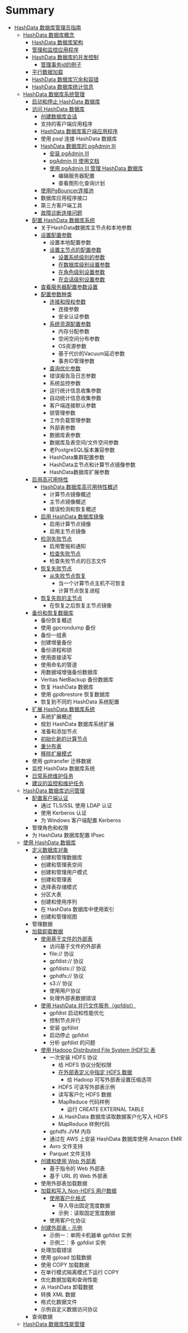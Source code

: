# Summary

* [HashData 数据库管理员指南](README.md)
  * [HashData 数据库概念](hashdata-shu-ju-ku-gai-nian.md)
    * [HashData 数据库架构](hashdata-shu-ju-ku-gai-nian/guan-yu-hashdata-jia-gou.md)
    * [管理和监控应用程序](hashdata-shu-ju-ku-gai-nian/guan-yu-guan-li-he-jian-shi-gong-ju.md)
    * [HashData 数据库的并发控制](hashdata-shu-ju-ku-gai-nian/hashdata-shu-ju-ku-de-bing-fa-kong-zhi.md)
      * [管理事务id的例子](hashdata-shu-ju-ku-gai-nian/hashdata-shu-ju-ku-de-bing-fa-kong-zhi/guan-li-shi-wu-id-de-li-zi.md)
    * [平行数据加载](hashdata-shu-ju-ku-gai-nian/guan-yu-ping-xing-shu-ju-jia-zai.md)
    * [HashData 数据库冗余和容错](hashdata-shu-ju-ku-gai-nian/hashdata-shu-ju-ku-zhong-rong-yu-he-gu-zhang-zhuan-yi.md)
    * [HashData 数据库统计信息](hashdata-shu-ju-ku-gai-nian/hashdata-shu-ju-ku-zhong-guan-yu-shu-ju-ku-tong-ji-shu-ju.md)
  * [HashData 数据库系统管理](hashdata-xi-tong-guan-li.md)
    * [启动和停止 HashData 数据库](hashdata-xi-tong-guan-li/qi-dong-he-ting-zhi-hashdata-shu-ju-ku.md)
    * [访问 HashData 数据库](hashdata-xi-tong-guan-li/fang-wen-shu-ju-ku.md)
      * [创建数据库会话](hashdata-xi-tong-guan-li/fang-wen-shu-ju-ku/jian-li-yi-ge-shu-ju-ku-hui-hua.md)
      * 支持的客户端应用程序
      * [HashData 数据库客户端应用程序](hashdata-xi-tong-guan-li/fang-wen-shu-ju-ku/hashdatashu-ju-ku-ke-hu-duan-ying-yong-cheng-xu.md)
      * 使用 psql 连接 HashData 数据库
      * [HashData 数据库的 pgAdmin III](hashdata-xi-tong-guan-li/fang-wen-shu-ju-ku/hashdata-shu-ju-ku-de-pgadmin-iii.md)
        * [安装 pgAdmin III](hashdata-xi-tong-guan-li/fang-wen-shu-ju-ku/hashdata-shu-ju-ku-de-pgadmin-iii/an-zhuang-pgadmin-iii.md)
        * [pgAdmin III 使用文档](hashdata-xi-tong-guan-li/fang-wen-shu-ju-ku/hashdata-shu-ju-ku-de-pgadmin-iii/pgadmin-iii-wen-dang.md)
        * [使用 pgAdmin III 管理 HashData 数据库](hashdata-xi-tong-guan-li/fang-wen-shu-ju-ku/hashdata-shu-ju-ku-de-pgadmin-iii/shi-yong-pgadmin-iii-guan-li-hashdata-shu-ju-ku.md)
          * 编辑服务器配置
          * 查看图形化查询计划
      * [使用PgBouncer连接池](hashdata-xi-tong-guan-li/fang-wen-shu-ju-ku/shi-yong-pgbouncer-lian-jie-chi.md)
      * 数据库应用程序接口
      * 第三方客户端工具
      * [故障诊断连接问题](hashdata-xi-tong-guan-li/fang-wen-shu-ju-ku/gu-zhang-zhen-duan-lian-jie-wen-ti.md)
    * [配置 HashData 数据库系统](hashdata-xi-tong-guan-li/pei-zhi-hashdata-shu-ju-ku-xi-tong.md)
      * 关于HashData数据库主节点和本地参数
      * [设置配置参数](hashdata-xi-tong-guan-li/pei-zhi-hashdata-shu-ju-ku-xi-tong/she-zhi-pei-zhi-can-shu.md)
        * 设置本地配置参数
        * [设置主节点的配置参数](hashdata-xi-tong-guan-li/pei-zhi-hashdata-shu-ju-ku-xi-tong/she-zhi-pei-zhi-can-shu/she-zhi-zhu-jie-dian-de-pei-zhi-can-shu.md)
          * [设置系统级别的参数](hashdata-xi-tong-guan-li/pei-zhi-hashdata-shu-ju-ku-xi-tong/she-zhi-pei-zhi-can-shu/she-zhi-zhu-jie-dian-de-pei-zhi-can-shu/she-zhi-xi-tong-ji-bie-de-can-shu.md)
          * [在数据库级别设置参数](hashdata-xi-tong-guan-li/pei-zhi-hashdata-shu-ju-ku-xi-tong/she-zhi-pei-zhi-can-shu/she-zhi-zhu-jie-dian-de-pei-zhi-can-shu/zai-shu-ju-ku-ji-bie-she-zhi-can-shu.md)
          * [在角色级别设置参数](hashdata-xi-tong-guan-li/pei-zhi-hashdata-shu-ju-ku-xi-tong/she-zhi-pei-zhi-can-shu/she-zhi-zhu-jie-dian-de-pei-zhi-can-shu/zai-jiao-se-ji-bie-she-zhi-can-shu.md)
          * [在会话级别设置参数](hashdata-xi-tong-guan-li/pei-zhi-hashdata-shu-ju-ku-xi-tong/she-zhi-pei-zhi-can-shu/she-zhi-zhu-jie-dian-de-pei-zhi-can-shu/zai-hui-hua-ji-bie-she-zhi-can-shu.md)
      * [查看服务器配置参数设置](hashdata-xi-tong-guan-li/pei-zhi-hashdata-shu-ju-ku-xi-tong/cha-kan-fu-wu-qi-pei-zhi-can-shu-she-zhi.md)
      * [配置参数种类](hashdata-xi-tong-guan-li/pei-zhi-hashdata-shu-ju-ku-xi-tong/pei-zhi-can-shu-zhong-lei.md)
        * [连接和授权参数](hashdata-xi-tong-guan-li/pei-zhi-hashdata-shu-ju-ku-xi-tong/pei-zhi-can-shu-zhong-lei/lian-jie-he-shou-quan-can-shu.md)
          * 连接参数
          * 安全认证参数
        * [系统资源配置参数](hashdata-xi-tong-guan-li/pei-zhi-hashdata-shu-ju-ku-xi-tong/pei-zhi-can-shu-zhong-lei/xi-tong-zi-yuan-pei-zhi-can-shu.md)
          * 内存分配参数
          * 空闲空间分布参数
          * OS资源参数
          * 基于代价的Vacuum延迟参数
          * 事务ID管理参数
        * [查询优化参数](hashdata-xi-tong-guan-li/pei-zhi-hashdata-shu-ju-ku-xi-tong/pei-zhi-can-shu-zhong-lei/cha-xun-you-hua-can-shu.md)
        * 错误报告及日志参数
        * 系统监控参数
        * 运行统计信息收集参数
        * 自动统计信息收集参数
        * 客户端连接默认参数
        * 锁管理参数
        * 工作负载管理参数
        * 外部表参数
        * 数据库表参数
        * 数据库及表空间/文件空间参数
        * 老PostgreSQL版本兼容参数
        * HashData集群配置参数
        * HashData主节点和计算节点镜像参数
        * HashData数据库扩展参数
    * [启用高可用特性](hashdata-xi-tong-guan-li/qi-yong-gao-ke-yong-te-xing.md)
      * [HashData 数据库高可用特性概述](hashdata-xi-tong-guan-li/qi-yong-gao-ke-yong-te-xing/hashdata-shu-ju-ku-gao-ke-yong-te-xing-gai-shu.md)
        * 计算节点镜像概述
        * 主节点镜像概述
        * 错误检测和恢复概述
      * [启用 HashData 数据库镜像](hashdata-xi-tong-guan-li/qi-yong-gao-ke-yong-te-xing/qi-yong-hashdata-shu-ju-ku-jing-xiang.md)
        * 启用计算节点镜像
        * 启用主节点镜像
      * [检测失败节点](hashdata-xi-tong-guan-li/qi-yong-gao-ke-yong-te-xing/jian-ce-shi-bai-jie-dian.md)
        * 启用警报和通知
        * [检查失败节点](hashdata-xi-tong-guan-li/qi-yong-gao-ke-yong-te-xing/jian-ce-shi-bai-jie-dian/jian-cha-shi-bai-de-ji-suan-jie-dian.md)
        * 检查失败节点的日志文件
      * [恢复失败节点](hashdata-xi-tong-guan-li/qi-yong-gao-ke-yong-te-xing/hui-fu-shi-bai-jie-dian.md)
        * [从失败节点恢复](hashdata-xi-tong-guan-li/qi-yong-gao-ke-yong-te-xing/hui-fu-shi-bai-jie-dian/cong-shi-bai-jie-dian-hui-fu.md)
          * 当一个计算节点主机不可恢复
          * 计算节点恢复进程
      * [恢复失败的主节点](hashdata-xi-tong-guan-li/qi-yong-gao-ke-yong-te-xing/hui-fu-shi-bai-de-zhu-jie-dian.md)
        * 在恢复之后恢复主节点镜像
    * [备份和恢复数据库](hashdata-xi-tong-guan-li/bei-fen-he-hui-fu-shu-ju-ku.md)
      * 备份恢复概述
      * 使用 gpcrondump 备份
      * 备份一组表
      * 创建增量备份
      * 备份进程和锁
      * 使用直接读写
      * 使用命名的管道
      * 用数据域增强备份数据库
      * Veritas NetBackup 备份数据库
      * 恢复 HashData 数据库
      * 使用 gpdbrestore 恢复数据库
      * 恢复到不同的 HashData 系统配置
    * [扩展 HashData 数据库系统](hashdata-xi-tong-guan-li/kuo-zhan-hashdata-shu-ju-ku-xi-tong.md)
      * 系统扩展概述
      * 规划 HashData 数据库系统扩展
      * 准备和添加节点
      * [初始化新的计算节点](hashdata-xi-tong-guan-li/kuo-zhan-hashdata-shu-ju-ku-xi-tong/chu-shi-hua-xin-de-ji-suan-jie-dian.md)
      * [重分布表](hashdata-xi-tong-guan-li/kuo-zhan-hashdata-shu-ju-ku-xi-tong/zhong-fen-bu-biao.md)
      * [移除扩展模式](hashdata-xi-tong-guan-li/kuo-zhan-hashdata-shu-ju-ku-xi-tong/yi-chu-kuo-zhan-mo-shi.md)
    * 使用 gptransfer 迁移数据
    * 监控 HashData 数据库系统
    * [日常系统维护任务](hashdata-xi-tong-guan-li/ri-chang-xi-tong-wei-hu-ren-wu.md)
    * [建议的监控和维护任务](hashdata-xi-tong-guan-li/jian-yi-de-jian-kong-he-wei-hu-ren-wu.md)
  * [HashData 数据库访问管理](hashdata-guan-li-shu-ju-ku-fang-wen.md)
    * [配置客户端认证](hashdata-guan-li-shu-ju-ku-fang-wen/pei-zhi-ke-hu-duan-ren-zheng.md)
      * 通过 TLS/SSL 使用 LDAP 认证
      * 使用 Kerberos 认证
      * 为 Windows  客户端配置 Kerberos
    * 管理角色和权限
    * 为 HashData 数据库配置 IPsec
  * [使用 HashData 数据库](gong-zuo-yu-shu-ju-ku.md)
    * [定义数据库对象](gong-zuo-yu-shu-ju-ku/ding-yi-shu-ju-ku-dui-xiang.md)
      * 创建和管理数据库
      * 创建和管理表空间
      * 创建和管理用户模式
      * 创建和管理表
      * 选择表存储模式
      * 分区大表
      * 创建和使用序列
      * 在 HashData 数据库中使用索引
      * 创建和管理视图
    * 管理数据
    * [加载卸载数据](gong-zuo-yu-shu-ju-ku/jia-zai-xie-zai-shu-ju.md)
      * [使用基于文件的外部表](gong-zuo-yu-shu-ju-ku/jia-zai-xie-zai-shu-ju/shi-yong-ji-yu-wen-jian-de-wai-bu-biao.md)
        * 访问基于文件的外部表
        * file:// 协议
        * gpfdist:// 协议
        * gpfdists:// 协议
        * gphdfs:// 协议
        * s3:// 协议
        * 使用用户协议
        * 处理外部表数据错误
      * [使用 HashData 并行文件服务（gpfdist）](gong-zuo-yu-shu-ju-ku/jia-zai-xie-zai-shu-ju/shi-yong-hashdata-bing-xing-wen-jian-fu-wu-ff08-gpfdist.md)
        * gpfdist 启动和性能优化
        * 控制节点并行
        * 安装 gpfdist
        * 启动停止 gpfdist
        * 分析 gpfdist 的问题
      * [使用 Hadoop Distributed File System \(HDFS\) 表](gong-zuo-yu-shu-ju-ku/jia-zai-xie-zai-shu-ju/shi-yong-hadoop-distributed-filesystem-hdfs-biao.md)
        * 一次安装 HDFS 协议
          * 给 HDFS 协议分配权限
          * [在外部表定义中指定 HDFS 数据](gong-zuo-yu-shu-ju-ku/jia-zai-xie-zai-shu-ju/shi-yong-hadoop-distributed-filesystem-hdfs-biao/zai-wai-bu-biao-ding-yi-zhong-zhi-ding-hdfs-shu-ju.md)
            * 给 Hadoop 可写外部表设置压缩选项
          * HDFS 可读写外部表示例
          * 读写客户化 HDFS 数据
          * MapReduce 代码样例
            * 运行 CREATE EXTERNAL TABLE
          * 从 HashData 数据库读取数据客户化写入 HDFS
          * MapReduce 样例代码
        * gphdfs JVM 内存
        * 通过在 AWS 上安装 HashData 数据库使用 Amazon EMR
        * Avro 文件支持
        * Parquet 文件支持
      * [创建和使用 Web 外部表](gong-zuo-yu-shu-ju-ku/jia-zai-xie-zai-shu-ju/chuang-jian-he-shi-yong-web-wai-bu-biao.md)
        * 基于指令的 Web 外部表
        * 基于 URL 的 Web 外部表
      * 使用外部表加载数据
      * [加载和写入 Non-HDFS 用户数据](gong-zuo-yu-shu-ju-ku/jia-zai-xie-zai-shu-ju/jia-zai-he-xie-ru-non-hdfs-yong-hu-shu-ju.md)
        * [使用客户化格式](gong-zuo-yu-shu-ju-ku/jia-zai-xie-zai-shu-ju/jia-zai-he-xie-ru-non-hdfs-yong-hu-shu-ju/shi-yong-ke-hu-hua-ge-shi.md)
          * 导入导出固定宽度数据
          * 示例：读取固定宽度数据
        * 使用客户化协议
      * [创建外部表 - 示例](gong-zuo-yu-shu-ju-ku/jia-zai-xie-zai-shu-ju/chuang-jian-wai-bu-biao-shi-li.md)
        * 示例一：单网卡机器单 gpfdist 实例
        * 示例二：多 gpfdist 实例
      * 处理加载错误
      * 使用 gpload 加载数据
      * 使用 COPY 加载数据
      * 在单行模式隔离模式下运行 COPY
      * 优化数据加载和查询性能
      * 从 HashData 卸载数据
      * 转换 XML 数据
      * 格式化数据文件
      * 示例自定义数据访问协议
    * 查询数据
  * [HashData 数据库性能管理](guan-li-ji-xiao.md)

